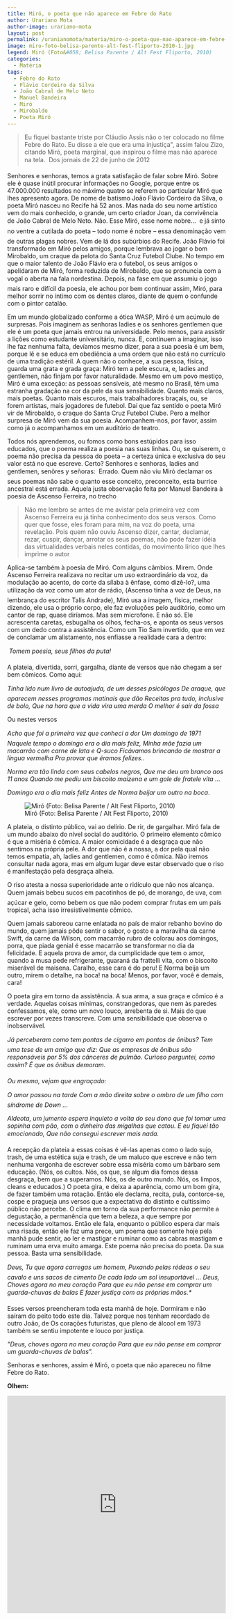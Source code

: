 ```yaml
---
title: Miró, o poeta que não aparece em Febre do Rato
author: Urariano Mota
author-image: urariano-mota
layout: post
permalink: /uranianomota/materia/miro-o-poeta-que-nao-aparece-em-febre-do-rato/
image: miro-foto-belisa-parente-alt-fest-fliporto-2010-1.jpg
legend: Miró (Foto&#058; Belisa Parente / Alt Fest Fliporto, 2010)
categories:
  - Matéria
tags:
  - Febre do Rato
  - Flávio Cordeiro da Silva
  - João Cabral de Melo Neto
  - Manuel Bandeira
  - Miró
  - Mirobaldo
  - Poeta Miró
---
```

> Eu fiquei bastante triste por Cláudio Assis não o ter colocado no filme Febre do Rato. Eu disse a ele que era uma injustiça", assim falou Zizo, citando Miró, poeta marginal, que inspirou o filme mas não aparece na tela.
> &#151; Dos jornais de 22 de junho de 2012

Senhores e senhoras, temos a grata satisfação de falar sobre Miró. Sobre ele é quase inútil procurar informações no Google, porque entre os 47.000.000 resultados no máximo quatro se referem ao particular Miró que lhes apresento agora. De nome de batismo João Flávio Cordeiro da Silva, o poeta Miró nasceu no Recife há 52 anos. Mas nada do seu nome artístico vem do mais conhecido, o grande, um certo criador Joan, da convivência de João Cabral de Melo Neto. Não. Esse Miró, esse nome nobre... &#151; e já sinto no ventre a cutilada do poeta – &#147;todo nome é nobre&#148; – essa denominação vem de outras plagas nobres. Vem de lá dos subúrbios do Recife. João Flávio foi transformado em Miró pelos amigos, porque lembrava ao jogar o bom Mirobaldo, um craque da pelota do Santa Cruz Futebol Clube. No tempo em que o maior talento de João Flávio era o futebol, os seus amigos o apelidaram de Miró, forma reduzida de Mirobaldo, que se pronuncia com a vogal &#147;o&#148; aberta na fala nordestina. Depois, na fase em que assumiu o jogo mais raro e difícil da poesia, ele achou por bem continuar assim, Miró, para melhor sorrir no íntimo com os dentes claros, diante de quem o confunde com o pintor catalão.

Em um mundo globalizado conforme a ótica WASP, Miró é um acúmulo de surpresas. Pois imaginem as senhoras ladies e os senhores gentlemen que ele é um poeta que jamais entrou na universidade. Pelo menos, para assistir a lições como estudante universitário, nunca. E, continuem a imaginar, isso lhe faz nenhuma falta, devíamos mesmo dizer, para a sua poesia é um bem, porque lê e se educa em obediência a uma ordem que não está no currículo de uma tradição estéril. A quem não o conhece, a sua pessoa, física, guarda uma grata e grada graça: Miró tem a pele escura, e, ladies and gentlemen, não finjam por favor naturalidade. Mesmo em um povo mestiço, Miró é uma exceção: as pessoas sensíveis, até mesmo no Brasil, têm uma estranha gradação na cor da pele da sua sensibilidade. Quanto mais claros, mais poetas. Quanto mais escuros, mais trabalhadores braçais, ou, se forem artistas, mais jogadores de futebol. Daí que faz sentido o poeta Miró vir de Mirobaldo, o craque do Santa Cruz Futebol Clube. Pero a melhor surpresa de Miró vem da sua poesia. Acompanhem-nos, por favor, assim como já o acompanhamos em um auditório de teatro.

Todos nós aprendemos, ou fomos como bons estúpidos para isso educados, que o poema realiza a poesia nas suas linhas. Ou, se quiserem, o poema não precisa da pessoa do poeta – a certeza única e exclusiva do seu valor está no que escreve. Certo? Senhores e senhoras, ladies and gentlemen, senõres y señoras: &#151; Errado. Quem não viu Miró declamar os seus poemas não sabe o quanto esse conceito, preconceito, esta burrice ancestral está errada. Aquela justa observação feita por Manuel Bandeira à poesia de Ascenso Ferreira, no trecho

> Não me lembro se antes de me avistar pela primeira vez com Ascenso Ferreira eu já tinha conhecimento dos seus versos. Como quer que fosse, eles foram para mim, na voz do poeta, uma revelação. Pois quem não ouviu Ascenso dizer, cantar, declamar, rezar, cuspir, dançar, arrotar os seus poemas, não pode fazer idéia das virtualidades verbais neles contidas, do movimento lírico que lhes imprime o autor

Aplica-se também à poesia de Miró. Com alguns câmbios. Mirem. Onde Ascenso Ferreira realizava no recitar um uso extraordinário da voz, da modulação ao acento, do corte da sílaba à ênfase, como dizê-lo?, uma utilização da voz como um ator de rádio, (&#147;Ascenso tinha a voz de Deus&#148;, na lembrança do escritor Talis Andrade), Miró usa a imagem, física, melhor dizendo, ele usa o próprio corpo, ele faz evoluções pelo auditório, como um cantor de rap, quase diríamos. Mas sem microfone. E não só. Ele acrescenta caretas, esbugalha os olhos, fecha-os, e aponta os seus versos com um dedo contra a assistência. Como um Tio Sam invertido, que em vez de conclamar um alistamento, nos enfiasse a realidade cara a dentro:

_&#151; Tomem poesia, seus filhos da puta!_

A plateia, divertida, sorri, gargalha, diante de versos que não chegam a ser bem cômicos. Como aqui:

_&#147;Tinha lido num livro de autoajuda, de um_
_desses psicólogos_
_De araque, que aparecem nesses_
_programas matinais que dão_
_Receitas pra tudo, inclusive de bolo,_
_Que na hora que a vida vira uma merda_
_O melhor é sair da fossa_

Ou nestes versos

_&#147;Acho que foi a primeira vez que conheci a dor_
_Um domingo de 1971_
_Naquele tempo o domingo era o dia mais_
_feliz,_
_Minha mãe fazia um macarrão com carne de_
_lata e Q-suco_
_Ficávamos brincando de mostrar a língua_
_vermelha_
_Pra provar que éramos felizes.._

_Norma era tão linda com seus cabelos_
_negros,_
_Que me deu um branco aos 11 anos_
_Quando me pediu um biscoito maizena e um_
_gole de fratele vita ..._

_Domingo era o dia mais feliz_
_Antes de Norma beijar um outro na boca_.

<figure class="figure right figure-50"><img src="https://raw.githubusercontent.com/revistazena/img/master/miro-foto-belisa-parente-alt-fest-fliporto-2010-2.jpg" alt="Miró (Foto: Belisa Parente / Alt Fest Fliporto, 2010)" title="Miró (Foto: Belisa Parente / Alt Fest Fliporto, 2010)" /><figcaption class="legenda">Miró (Foto: Belisa Parente / Alt Fest Fliporto, 2010)</figcaption></figure>

A plateia, o distinto público, vai ao delírio. De rir, de gargalhar. Miró fala de um mundo abaixo do nível social do auditório. O primeiro elemento cômico é que a miséria é cômica. A maior comicidade é a desgraça que não sentimos na própria pele. A dor que não é a nossa, a dor pela qual não temos empatia, ah, ladies and gentlemen, como é cômica. Não iremos consultar nada agora, mas em algum lugar deve estar observado que o riso é manifestação pela desgraça alheia.

O riso atesta a nossa superioridade ante o ridículo que não nos alcança. Quem jamais bebeu &#147;sucos&#148; em pacotinhos de pó, de &#147;morango&#148;, de &#147;uva&#148;, com açúcar e gelo, como bebem os que não podem comprar frutas em um país tropical, acha isso irresistivelmente cômico.

Quem jamais saboreou carne enlatada no país de maior rebanho bovino do mundo, quem jamais pôde sentir o sabor, o gosto e a maravilha da carne Swift, da carne da Wilson, com macarrão rubro de colorau aos domingos, porra, que piada genial é esse macarrão se transformar no dia da felicidade. E aquela prova de amor, da cumplicidade que tem o amor, quando a musa pede refrigerante, guaraná da frattelli vita, com o biscoito miserável de maisena. Caralho, esse cara é do peru! E Norma beija um outro, mirem o detalhe, na boca! na boca! Menos, por favor, você é demais, cara!

O poeta gira em torno da assistência. A sua arma, a sua graça e cômico é a verdade. Aquelas coisas mínimas, constrangedoras, que nem às paredes confessamos, ele, como um novo louco, arrebenta de si. Mais do que escrever por vezes transcreve. Com uma sensibilidade que observa o inobservável.

_&#147;Já perceberam como tem pontas de_
_cigarro em pontos de ônibus?_
_Tem uma tese de um amigo que diz:_
_Que as empresas de ônibus são_
_responsáveis por 5% dos cânceres de_
_pulmão._
_Curioso perguntei, como assim?_
_É que os ônibus demoram&#148;._

_Ou mesmo, vejam que engraçado:_

_&#147;O amor passou na tarde_
_Com a mão direita sobre o ombro de um_
_filho com síndrome de Down ..._

_Aldeota, um jumento espera inquieto a_
_volta do seu dono que foi tomar uma_
_sopinha com pão, com o dinheiro das_
_migalhas que catou._
_E eu fiquei tão emocionado,_
_Que não consegui escrever mais nada&#148;._

A recepção da plateia a essas coisas é vê-las apenas como o lado sujo, trash, de uma estética suja e trash, de um maluco que escreve e não tem nenhuma vergonha de escrever sobre essa miséria como um bárbaro sem educação. (Nós, os cultos. Nós, os que, se algum dia fomos dessa desgraça, bem que a superamos. Nós, os de outro mundo. Nós, os limpos, cleans e educados.) O poeta gira, e deixa a aparência, como um bom gira, de fazer também uma rotação. Então ele declama, recita, pula, contorce-se, cospe e pragueja uns versos que a expectativa do distinto e cultíssimo público não percebe. O clima em torno da sua performance não permite a degustação, a permanência que tem a beleza, a que sempre por necessidade voltamos. Então ele fala, enquanto o público espera dar mais uma risada, então ele faz uma prece, um poema que somente hoje pela manhã pude sentir, ao ler e mastigar e ruminar como as cabras mastigam e ruminam uma erva muito amarga. Este poema não precisa do poeta. Da sua pessoa. Basta uma sensibilidade.

_&#147;Deus, Tu que agora carregas um homem,_
_Puxando pelas rédeas o seu cavalo e uns_
_sacos de cimento_
_De cada lado um sol insuportável ..._
_Deus,_
_Choves agora no meu coração_
_Para que eu não pense em comprar um_
_guarda-chuvas de balas_
_E fazer justiça com as próprias mãos.&#148;*_

Esses versos preencheram toda esta manhã de hoje. Dormiram e não saíram do peito todo este dia. Talvez porque nos tenham recordado de outro João, de Os corações futuristas, que pleno de álcool em 1973 também se sentiu impotente e louco por justiça.

_"Deus, choves agora no meu coração_
_Para que eu não pense em comprar um_
_guarda-chuvas de balas"._

Senhoras e senhores, assim é Miró, o poeta que não apareceu no filme Febre do Rato.

**Olhem:**

<iframe width="100%" height="500px" src="https://www.youtube.com/embed/S_dnyNXNG1w" frameborder="0" allowfullscreen></iframe>
